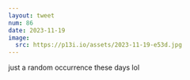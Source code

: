 ```yaml
---
layout: tweet
num: 86
date: 2023-11-19
image:
  src: https://p13i.io/assets/2023-11-19-e53d.jpg
---
```


just a random occurrence these days lol

